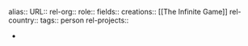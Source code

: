 alias::
URL::
rel-org::
role::
fields::
creations:: [[The Infinite Game]]
rel-country::
tags:: person
rel-projects::

-
